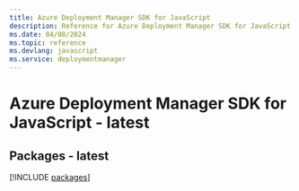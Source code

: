 ```yaml
---
title: Azure Deployment Manager SDK for JavaScript
description: Reference for Azure Deployment Manager SDK for JavaScript
ms.date: 04/08/2024
ms.topic: reference
ms.devlang: javascript
ms.service: deploymentmanager
---
```

# Azure Deployment Manager SDK for JavaScript - latest
## Packages - latest
[!INCLUDE [packages](deployment-manager-index.md)]